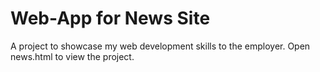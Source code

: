 # Web-App for News Site
A project to showcase my web development skills to the employer.
Open news.html to view the project.
